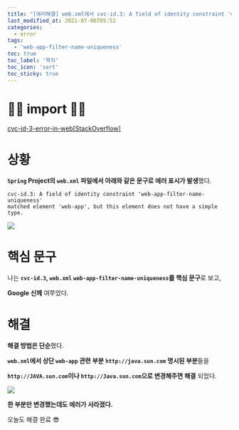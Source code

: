 ```yaml
---
title: "[에러해결] web.xml에서 cvc-id.3: A field of identity constraint 'web-app-filter-name-uniqueness' matched element 'web-app', but this element does not have a simple type."
last_modified_at: 2021-07-06T05:52
categories: 
  - error
tags: 
  - 'web-app-filter-name-uniqueness'
toc: true
toc_label: '목차'
toc_icon: 'sort'
toc_sticky: true
---
```


# 🙆‍♂️ import 🙇‍♂️

[cvc-id-3-error-in-web[StackOverflow]](https://stackoverflow.com/questions/3219639/cvc-id-3-error-in-web-xml)

[]()

[]()

# 상황

**`Spring` Project의 `web.xml` 파일에서 아래와 같은 문구로 에러 표시가 발생**했다.

```
cvc-id.3: A field of identity constraint 'web-app-filter-name-uniqueness' 
matched element 'web-app', but this element does not have a simple type.
```
![](https://images.velog.io/images/gillog/post/21385b0b-9b87-4590-b530-a35d45fcb83c/image.png)

# 핵심 문구

나는 **`cvc-id.3`, `web.xml` `web-app-filter-name-uniqueness`를 핵심 문구**로 보고,

**Google 신께** 여쭈었다.

# 해결

**해결 방법은 단순**했다.

**`web.xml`에서 상단 `web-app` 관련 부분** **`http://java.sun.com` 명시된 부분**들을

**`http://JAVA.sun.com`이나 `http://Java.sun.com`으로 변경해주면 해결** 되었다.


![](https://images.velog.io/images/gillog/post/b568ba64-d438-438f-8941-02b41daf043e/image.png)

**한 부분만 변경했는데도 에러가 사라졌다.**


오늘도 해결 완료 😎

